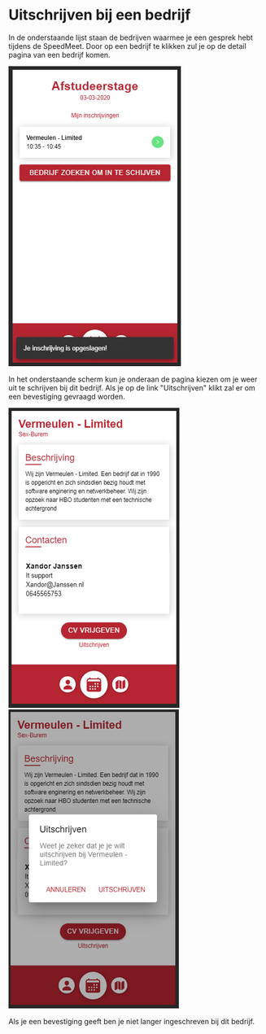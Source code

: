 # Uitschrijven bij een bedrijf

In de onderstaande lijst staan de bedrijven waarmee je een gesprek hebt tijdens de SpeedMeet. Door op een bedrijf te klikken zul je op de detail pagina van een bedrijf komen.

![Inschrijvingen van Student](../media/app-inschrijvingen-bevestiging.png)

In het onderstaande scherm kun je onderaan de pagina kiezen om je weer uit te schrijven bij dit bedrijf. Als je op de link "Uitschrijven" klikt zal er om een bevestiging gevraagd worden.

![Uitschrijven](../media/app-bedrijf-ingeschreven.png)
![Uitschrijven Bevestiging](../media/app-uitschrijven.png)

Als je een bevestiging geeft ben je niet langer ingeschreven bij dit bedrijf.





